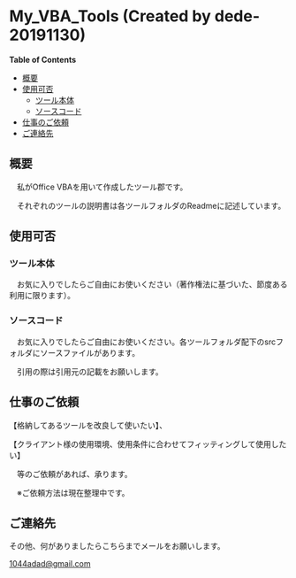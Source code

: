 

# My_VBA_Tools (Created by dede-20191130)



<!-- START doctoc generated TOC please keep comment here to allow auto update -->
<!-- DON'T EDIT THIS SECTION, INSTEAD RE-RUN doctoc TO UPDATE -->
**Table of Contents**

- [概要](#%E6%A6%82%E8%A6%81)
- [使用可否](#%E4%BD%BF%E7%94%A8%E5%8F%AF%E5%90%A6)
  - [ツール本体](#%E3%83%84%E3%83%BC%E3%83%AB%E6%9C%AC%E4%BD%93)
  - [ソースコード](#%E3%82%BD%E3%83%BC%E3%82%B9%E3%82%B3%E3%83%BC%E3%83%89)
- [仕事のご依頼](#%E4%BB%95%E4%BA%8B%E3%81%AE%E3%81%94%E4%BE%9D%E9%A0%BC)
- [ご連絡先](#%E3%81%94%E9%80%A3%E7%B5%A1%E5%85%88)

<!-- END doctoc generated TOC please keep comment here to allow auto update -->



<script><div class="toc">
  <ul>
    <li><a href="#My_VBA_Tools (Created by dede-20191130)">My_VBA_Tools (Created by dede-20191130)</a>
      <ul>
        <li><a href="#概要">概要</a></li>
        <li><a href="#使用可否">使用可否</a>
          <ul>
            <li><a href="#ツール本体">ツール本体</a></li>
            <li><a href="#ソースコード">ソースコード</a></li>
          </ul>
        </li>
        <li><a href="#仕事のご依頼">仕事のご依頼</a></li>
        <li><a href="#ご連絡先">ご連絡先</a></li>
      </ul>
    </li>
  </ul>
</div></script>






## 概要

　私がOffice VBAを用いて作成したツール郡です。

　それぞれのツールの説明書は各ツールフォルダのReadmeに記述しています。




## 使用可否

### ツール本体

　お気に入りでしたらご自由にお使いください（著作権法に基づいた、節度ある利用に限ります）。

### ソースコード

　お気に入りでしたらご自由にお使いください。各ツールフォルダ配下のsrcフォルダにソースファイルがあります。

　引用の際は引用元の記載をお願いします。



## 仕事のご依頼

【格納してあるツールを改良して使いたい】、

【クライアント様の使用環境、使用条件に合わせてフィッティングして使用したい】

　等のご依頼があれば、承ります。

　※ご依頼方法は現在整理中です。



## ご連絡先

その他、何がありましたらこちらまでメールをお願いします。

[1044adad@gmail.com](mailto:1044adad@gmail.com)